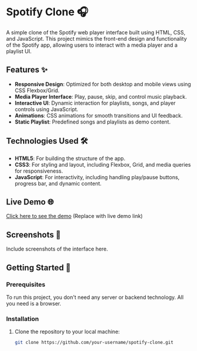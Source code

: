 # Spotify Clone 🎧

A simple clone of the Spotify web player interface built using HTML, CSS, and JavaScript. This project mimics the front-end design and functionality of the Spotify app, allowing users to interact with a media player and a playlist UI.


## Features ✨

- **Responsive Design**: Optimized for both desktop and mobile views using CSS Flexbox/Grid.
- **Media Player Interface**: Play, pause, skip, and control music playback.
- **Interactive UI**: Dynamic interaction for playlists, songs, and player controls using JavaScript.
- **Animations**: CSS animations for smooth transitions and UI feedback.
- **Static Playlist**: Predefined songs and playlists as demo content.

## Technologies Used 🛠️

- **HTML5**: For building the structure of the app.
- **CSS3**: For styling and layout, including Flexbox, Grid, and media queries for responsiveness.
- **JavaScript**: For interactivity, including handling play/pause buttons, progress bar, and dynamic content.

## Live Demo 🌐

[Click here to see the demo](#) (Replace with live demo link)

## Screenshots 📸

Include screenshots of the interface here.

## Getting Started 🚀

### Prerequisites

To run this project, you don't need any server or backend technology. All you need is a browser.

### Installation

1. Clone the repository to your local machine:

   ```bash
   git clone https://github.com/your-username/spotify-clone.git
